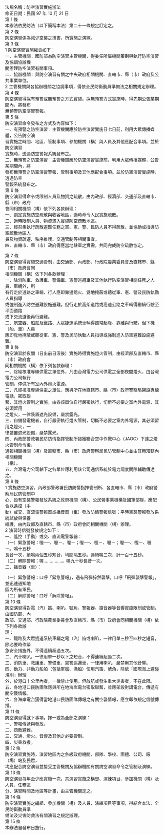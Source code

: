 法規名稱：防空演習實施辦法  
修正日期：民國 97 年 10 月 21 日  
第 1 條  
本辦法依民防法（以下簡稱本法）第二十一條規定訂定之。  
第 2 條  
防空演習係為減少空襲之損害，所實施之演練。  
第 3 條  
1 防空演習實施權責如下：  
一、主管機關：國防部為防空演習主管機關，得委任所屬機關策劃與執行防空演習及協調協辦機  
關辦理防空演習有關事項。  
二、協辦機關：與防空演習有關之中央政府相關機關、直轄市、縣（市）政府及公共事業單位。  
2 主管機關與各協辦機關之協調事項，得依全民防衛動員準備法之相關規定辦理。  
第 4 條  
防空演習得採有預警或無預警之方式實施。採無預警方式實施時，得先期公告某期間內，將發布  
無預警防空演習警報。  
第 5 條  
防空演習命令發布之方式及內容如下：  
一、有預警之防空演習：主管機關應於防空演習實施日七日前，利用大眾傳播媒體，公告防空演  
習實施之時間、地區、管制事項、參加機關（構）與人員及其他應配合事項。並於防空演習  
實施時，透過防空警報系統發布之。  
二、無預警之防空演習：主管機關應於防空演習實施前，利用大眾傳播媒體，公告某期間內，將  
發布無預警之防空演習警報、管制事項及其他應配合事項。並於防空演習實施時，透過防空  
警報系統發布之。  
第 6 條  
防空演習得命令或限制人員及物資之疏散，由內政部、經濟部、交通部及直轄市、縣（市）政府  
會同相關機關（構）依下列各款辦理：  
一、劃定實施防空疏散與收容地區，適時命令人民實施疏散。  
二、適時限制人員、物資遷入實施防空疏散地區。  
三、經召集執行疏散避難任務之軍、憲、警、民防人員不得疏散，並協助或指導防空疏散地區人  
員及物資疏遷、秩序維護、交通管制等相關事宜。  
四、直轄市、縣（市）政府得應當地駐軍之實需，共同完成防空疏散協定。  


第 7 條  
防空演習得實施交通管制，由交通部、內政部、行政院農業委員會及直轄市、縣（市）政府會同  
相關機關（構）依下列各款辦理：  
一、除消防車、救護車、警備車、憲警巡邏車及其他執行防空演習相關任務之人員、車輛外，所  
有行走於道路之車輛、行人應即靠邊熄火、覓地掩蔽或聽從軍、憲、警及民防執勤人員指導  
或強制進入防空避難設施避難。但行走於高架道路或高速公路之車輛得繼續行駛至平面道路  
或下交流道後再行避難。  
二、航空器、船舶及鐵路、大眾捷運系統車輛得照常起降、靠離與行駛。但下機（船、車）人員  
應即覓地掩蔽或聽從軍、憲、警及民防執勤人員指導或強制進入防空避難設施避難。  
第 8 條  
防空演習於夜間（日出前日沒後）實施時得實施燈火管制，由經濟部及直轄市、縣（市）政府會  
同相關機關（構）依下列各款辦理：  
一、除經核准專線供電之單位外，凡由台灣電力公司供電之全部夜間燈火，由台灣電力公司執行  
管制，停供所有室內外燈火電源。  
二、凡經核准專線供電之單位，應與所在地直轄市、縣（市）政府警察局架設專線電話，密取聯  
繫，其燈火管制之實施，由各該單位自行嚴密執行，切斷不必要之室內外電源，其必須留用  
之燈火，一律裝置遮光設備，嚴禁露光。  
三、自備發電機者，自行嚴密執行燈火管制，切斷不必要之室內外電源，其必須留用之燈火，一  
律裝置遮光設備，嚴禁露光。  
四、內政部警政署民防防情指揮管制所接獲聯合空中作戰中心（JAOC）下達之燈火管制命令後，  
通報相關機關（構）及直轄市、縣（市）政府警察局民防管制中心並由其轉知轄內相關機關  
（構）。  
五、台灣電力公司轄下之各單位應利用該公司通信系統於電力調度間隙輔助傳達之。  
第 9 條  
1 實施防空演習，內政部警政署民防防情指揮管制所、各直轄市、縣（市）政府警察局民防管制中  
心、設有空襲警報發放系統之政府機關（構）、公民營事業機構及國軍部隊，應配合以遙控（手  
動）或交、直流電警報器或播音器（車）發放防情警報信號；平時空襲警報發放系統試放與保養  
維護，由內政部及直轄市、縣（市）政府會同相關機關（構）辦理。  
2 演習時信號發放規定如下：  
一、遙控（手動）或交、直流電警報器：  
（一）緊急警報：喔──、喔－、喔－；喔──、喔－、喔－；喔──、喔－、喔－。鳴十五秒  
長音一次，續鳴兩個五秒短音，均間隔五秒。連續鳴三次，計一百十五秒。  
（二）解除警報：喔……………。鳴九十秒長音一次。  
二、播音器（車）：  


（一）緊急警報：口呼「緊急警報」，遇有飛彈猝然襲擊，口呼「飛彈襲擊警報」，並迅速通知地  
區內所有軍民。  
（二）解除警報：口呼「解除警報」。  
第 10 條  
防空演習得對電（汽）笛、喇叭、號角、警報器、擴音器等音響實施限制或管制，由國防部、內  
政部、交通部、行政院農業委員會及直轄市、縣（市）政府會同相關機關（構）依下列各款辦  
理：  
一、鐵路及大眾捷運系統車輛之電（汽）笛或喇叭，一律用單三秒至四秒之短音，除必要時作緊  
急安全措施外，不得連續超過五次。  
二、汽車喇叭，一律用單一秒以下之短音，不得連續超過二次。  
三、消防車、救護車、警備車、憲警巡邏車，一律用喇叭，嚴禁用其他音響。  
四、動力、非動力船舶（包括軍艦、漁船）使用汽笛、號角，除依「國際海上避碰規則」辦理  
外，於港口十公里內者，一律禁止使用。但啟航或發生重大災害者，不在此限。  
五、各地港口民防團隊應與所在地海岸電台密取聯繫，並應架設對講電台，傳遞有關空襲情報。  
六、各海岸電台獲得當地港口民防團隊傳報之有關空襲情報，應立即依規定信號傳播。  
第 11 條  
防空演習得就下事項，擇一或為全部之演練：  
一、警報傳遞與發放。  
二、疏散避難。  
三、交通、燈火、音響及其他之必要管制。  
四、災害救援。  
第 12 條  
防空演習實施時，演習地區內之各級政府機關、部隊、學校、團體、公司、廠（場）站及民眾，  
均應配合防空演習並接受主管機關及協辦機關有關防空演習命令之管制及演練。  
第 13 條  
防空演習每年至少應實施一次，其演習實施之構想、演練項目、參加機關（構）及人員、任務區  
分、演習時間及地區等計畫，由主管機關定之。  
第 14 條  
防空演習實施之編組、參加機關（構）及人員、演練項目等事項，得結合本法、全民防衛動員準  
備法及災害防救法有關演習之規定辦理。  
第 15 條  
本辦法自發布日施行。  


